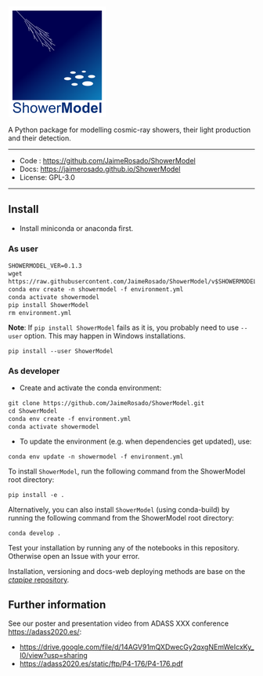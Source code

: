 ![ShowerModel logo](docs/logo_showermodel.png)

A Python package for modelling cosmic-ray showers, their light production and their detection.

--------
* Code : https://github.com/JaimeRosado/ShowerModel
* Docs: https://jaimerosado.github.io/ShowerModel
* License: GPL-3.0
--------

## Install

* Install miniconda or anaconda first.

### As user

```
SHOWERMODEL_VER=0.1.3
wget https://raw.githubusercontent.com/JaimeRosado/ShowerModel/v$SHOWERMODEL_VER/environment.yml
conda env create -n showermodel -f environment.yml
conda activate showermodel
pip install ShowerModel
rm environment.yml
```
**Note**: If `pip install ShowerModel` fails as it is, you probably need to use `--user` option. 
This may happen in Windows installations.
```
pip install --user ShowerModel
```

### As developer

* Create and activate the conda environment:
```
git clone https://github.com/JaimeRosado/ShowerModel.git
cd ShowerModel
conda env create -f environment.yml
conda activate showermodel
```

* To update the environment (e.g. when dependencies get updated), use:
```
conda env update -n showermodel -f environment.yml
```

To install `ShowerModel`, run the following command from the ShowerModel root directory:
```
pip install -e .
```

Alternatively, you can also install `ShowerModel` (using conda-build) by running the following command from the ShowerModel root directory:
```
conda develop .
```

Test your installation by running any of the notebooks in this repository.
Otherwise open an Issue with your error.

Installation, versioning and docs-web deploying methods are base on 
the [*ctapipe* repository](https://github.com/cta-observatory/ctapipe).

## Further information
See our poster and presentation video from ADASS XXX conference https://adass2020.es/:
* https://drive.google.com/file/d/14AGV91mQXDwecGy2qxgNEmWeIcxKy_I0/view?usp=sharing
* https://adass2020.es/static/ftp/P4-176/P4-176.pdf
